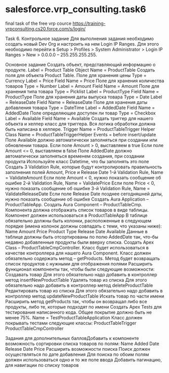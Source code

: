 # salesforce.vrp_consulting.task6
final task of the free vrp cource https://training-vrpconsulting.cs20.force.com/s/login/

Task 6. Контрольное задание
Для выполнения задания необходимо создать новый Dev Org и настроить на нем Login IP Ranges. Для этого необходимо перейти в Setup > Profiles > System Administrator > Login IP Ranges > New > 0.0.0.0 – 255.255.255.255.

Основное задание
Создать объект, представляющий информацию о продукте.
Label = Product Table
Object Name = ProductTable
Создать поля для объекта Product Table.
Поле для хранения цены
Type = Currency
Label = Price
Field Name = Price
Поле для хранения количества товаров
Type = Number
Label = Amount
Field Name = Amount
Поле для хранения типа товара
Type = Picklist
Label = ProductType
Field Name = ProductType
Поле для хранения даты выпуска товара
Type = Date
Label = ReleaseDate
Field Name = ReleaseDate
Поле для хранения даты добавления товара
Type = DateTime
Label = AddedDate
Field Name = AddedDate
Поле определяющее доступен ли товар
Type = Checkbox
Label = Available
Field Name = Available
Создать триггер для нашего объекта и хелпер класс для триггера. Вся логика обработки должна быть написана в хелпере.
Trigger Name = ProductTableTrigger
Helper Class Name = ProductTableTriggerHelper
Events = before insert/update
Поле Available должно автоматически заполняться при создании или обновлении товара.
Если поле Amount > 0, выставляем в true
Если поле Amount <= 0, выставляем в false
Поле AddedDate должно автоматически заполняться временем создания, при создании продукта
Используйте класс Datetime, что бы заполнять это поле
Создать 3 Validation Rule, которые будут контролировать правильность заполнения полей Amount, Price и Release Date
1-й Validation Rule, Name = ValidateAmount
Если поле Amount < 0, нужно показать сообщение об ошибке
2-й Validation Rule, Name = ValidatePrice
Если поле Price < 0, нужно показать сообщение об ошибке
3-й Validation Rule, Name = ValidateReleaseDate
Если поле Release Date позднее сегодняшней даты, нужно показать сообщение об ошибке
Создать Aura Application – ProductTableApp.
Создать Aura Component – ProductTableCmp. Компонента должна отображать список товаров в виде таблицы.
Компонент должен использоваться в ProductTableApp
В таблице обязательно должны быть колонки, расположенные в следующем порядке (имена колонок должны совпадать с теми, что указаны ниже):
Name
Amount
Price
Product Type
Release Date
Available
Данные в таблице должны быть отсортированы по полю AddedDate так, что-бы недавно добавленные продукты были вверху списка.
Создать Apex Class – ProductTableCmpController. Класс будет использоваться в качестве контроллера для нашего Aura Component.
Класс должен обязательно содержать метод – getProducts. Метод будет возвращать список продуктов с нужными для отображения полями
Расширить функционал компоненты так, чтобы были следующие возможности:
Создавать товар
Для этого обязательно надо добавить в контроллер метод insertNewProductTable
Удалять товар из списка
Для этого обязательно надо добавить в контроллер метод deleteProductTable
Редактировать товар из списка
Для этого обязательно надо добавить в контроллер метод updateNewProductTable
Искать товар по части имени
Расширить метод getProducts так, чтобы он возвращал либо все продукты, либо те, которые подходят по имени
Создать Apex Tests для тестирования написанного кода. Общее покрытие должно быть не менее 75%.
Name = TestProductTableApplication
Класс должен покрывать тестами следующие классы:
ProductTableTrigger
ProductTableCmpController

Задания для дополнительных балловДобавить к компоненте возможность сортировки списка товаров по полям:
Name
Added Date
Release Date
Price
Расширить возможности поиска
Поиск должен осуществляться по дате добавления
Для поиска по обоим полям должен использоваться одно и то же поле ввода
Добавить пагинацию, для навигации по списку товаров
